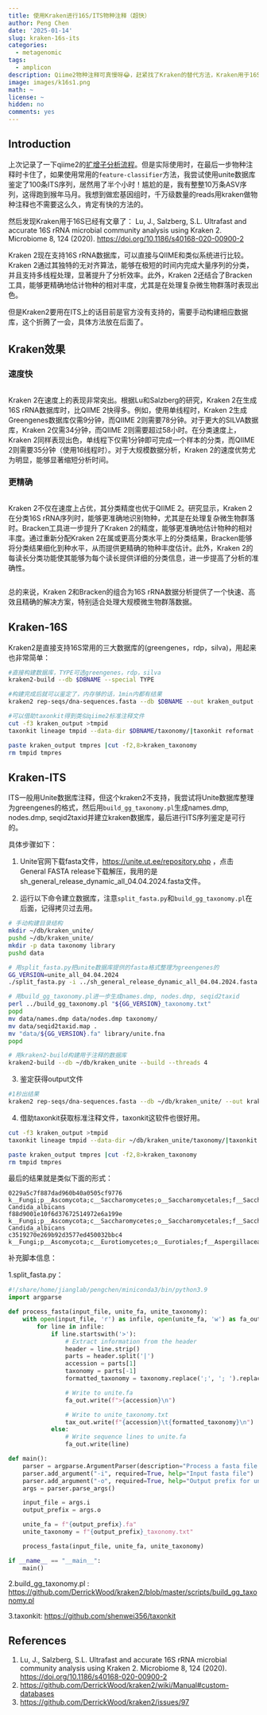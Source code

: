 ```yaml
---
title: 使用Kraken进行16S/ITS物种注释（超快）
author: Peng Chen
date: '2025-01-14'
slug: kraken-16s-its
categories:
  - metagenomic
tags:
  - amplicon
description: Qiime2物种注释可真慢呀😂，赶紧找了Kraken的替代方法，Kraken用于16S是现成的。但是ITS的Unite数据库问题自己折腾了一下解决了。
image: images/k16s1.png
math: ~
license: ~
hidden: no
comments: yes
---
```




## Introduction

上次记录了一下qiime2的[扩增子分析流程](../amplicon-workflow)。但是实际使用时，在最后一步物种注释时卡住了，如果使用常用的`feature-classifier`方法，我尝试使用unite数据库鉴定了100条ITS序列，居然用了半个小时！尴尬的是，我有整整10万条ASV序列，这得跑到猴年马月。我想到做宏基因组时，千万级数量的reads用kraken做物种注释也不需要这么久，肯定有快的方法的。

然后发现Kraken用于16S已经有文章了：
Lu, J., Salzberg, S.L. Ultrafast and accurate 16S rRNA microbial community analysis using Kraken 2. Microbiome 8, 124 (2020). <https://doi.org/10.1186/s40168-020-00900-2>

Kraken 2现在支持16S rRNA数据库，可以直接与QIIME和类似系统进行比较。Kraken 2通过其独特的无对齐算法，能够在极短的时间内完成大量序列的分类，并且支持多线程处理，显著提升了分析效率。此外，Kraken 2还结合了Bracken工具，能够更精确地估计物种的相对丰度，尤其是在处理复杂微生物群落时表现出色。

但是Kraken2要用在ITS上的话目前是官方没有支持的，需要手动构建相应数据库，这个折腾了一会，具体方法放在后面了。

## Kraken效果

### 速度快

<img src="images/k16s1.png" title=""/>

Kraken 2在速度上的表现非常突出。根据Lu和Salzberg的研究，Kraken 2在生成16S rRNA数据库时，比QIIME 2快得多。例如，使用单线程时，Kraken 2生成Greengenes数据库仅需9分钟，而QIIME 2则需要78分钟。对于更大的SILVA数据库，Kraken 2仅需34分钟，而QIIME 2则需要超过58小时。在分类速度上，Kraken 2同样表现出色，单线程下仅需1分钟即可完成一个样本的分类，而QIIME 2则需要35分钟（使用16线程时）。对于大规模数据分析，Kraken 2的速度优势尤为明显，能够显著缩短分析时间。

### 更精确

<img src="images/k16s2.png" title=""/>

Kraken 2不仅在速度上占优，其分类精度也优于QIIME 2。研究显示，Kraken 2在分类16S rRNA序列时，能够更准确地识别物种，尤其是在处理复杂微生物群落时。Bracken工具进一步提升了Kraken 2的精度，能够更准确地估计物种的相对丰度。通过重新分配Kraken 2在属或更高分类水平上的分类结果，Bracken能够将分类结果细化到种水平，从而提供更精确的物种丰度估计。此外，Kraken 2的每读长分类功能使其能够为每个读长提供详细的分类信息，进一步提高了分析的准确性。

<img src="images/k16s3.png" title=""/>

总的来说，Kraken 2和Bracken的组合为16S rRNA数据分析提供了一个快速、高效且精确的解决方案，特别适合处理大规模微生物群落数据。

## Kraken-16S

Kraken2是直接支持16S常用的三大数据库的(greengenes，rdp，silva)，用起来也非常简单：


```bash
#直接构建数据库，TYPE可选greengenes，rdp，silva
kraken2-build --db $DBNAME --special TYPE

#构建完成后就可以鉴定了，内存够的话，1min内都有结果
kraken2 rep-seqs/dna-sequences.fasta --db $DBNAME --out kraken_output --threads 4 --report kraken_report.txt -c 0.05

#可以借助taxonkit得到类似qiime2标准注释文件
cut -f3 kraken_output >tmpid
taxonkit lineage tmpid --data-dir $DBNAME/taxonomy/|taxonkit reformat --data-dir $DBNAME/taxonomy/ -P >tmpres

paste kraken_output tmpres |cut -f2,8>kraken_taxonomy
rm tmpid tmpres
```

## Kraken-ITS

ITS一般用Unite数据库注释，但这个kraken2不支持，我尝试将Unite数据库整理为greengenes的格式，然后用`build_gg_taxonomy.pl`生成names.dmp, nodes.dmp, seqid2taxid并建立kraken数据库，最后进行ITS序列鉴定是可行的。

具体步骤如下：
1. Unite官网下载fasta文件，<https://unite.ut.ee/repository.php> ，点击General FASTA release下载解压，我用的是sh_general_release_dynamic_all_04.04.2024.fasta文件。

2. 运行以下命令建立数据库，注意`split_fasta.py`和`build_gg_taxonomy.pl`在后面，记得拷贝过去用。


```bash
# 手动构建目录结构
mkdir ~/db/kraken_unite/
pushd ~/db/kraken_unite/
mkdir -p data taxonomy library
pushd data

# 用split_fasta.py把unite数据库提供的fasta格式整理为greengenes的
GG_VERSION=unite_all_04.04.2024
./split_fasta.py -i ../sh_general_release_dynamic_all_04.04.2024.fasta -o ${GG_VERSION}

# 用build_gg_taxonomy.pl进一步生成names.dmp, nodes.dmp, seqid2taxid
perl ../build_gg_taxonomy.pl "${GG_VERSION}_taxonomy.txt"
popd
mv data/names.dmp data/nodes.dmp taxonomy/
mv data/seqid2taxid.map .
mv "data/${GG_VERSION}.fa" library/unite.fna
popd

# 用kraken2-build构建用于注释的数据库
kraken2-build --db ~/db/kraken_unite --build --threads 4
```

3. 鉴定获得output文件


```bash
#1秒出结果
kraken2 rep-seqs/dna-sequences.fasta --db ~/db/kraken_unite/ --out kraken_output --threads 4 --report kraken_report.txt -c 0.05
```

4. 借助taxonkit获取标准注释文件，taxonkit这软件也很好用。

```bash
cut -f3 kraken_output >tmpid
taxonkit lineage tmpid --data-dir ~/db/kraken_unite/taxonomy/|taxonkit reformat  --data-dir ~/db/kraken_unite/taxonomy/ -P >tmpres

paste kraken_output tmpres |cut -f2,8>kraken_taxonomy
rm tmpid tmpres
```

最后的结果就是类似下面的形式：

```
0229a5c7f887dad960b40a0505cf9776	k__Fungi;p__Ascomycota;c__Saccharomycetes;o__Saccharomycetales;f__Saccharomycetales_fam_Incertae_sedis;g__Candida;s__Candida Candida_albicans
f88d9001e10f6d37672514972e6a199e	k__Fungi;p__Ascomycota;c__Saccharomycetes;o__Saccharomycetales;f__Saccharomycetales_fam_Incertae_sedis;g__Candida;s__Candida Candida_albicans
c3519270e269b92d3577ed450032bbc4	k__Fungi;p__Ascomycota;c__Eurotiomycetes;o__Eurotiales;f__Aspergillaceae;g__Penicillium;s__
```

补充脚本信息：

1.split_fasta.py：

```python
#!/share/home/jianglab/pengchen/miniconda3/bin/python3.9
import argparse

def process_fasta(input_file, unite_fa, unite_taxonomy):
    with open(input_file, 'r') as infile, open(unite_fa, 'w') as fa_out, open(unite_taxonomy, 'w') as tax_out:
        for line in infile:
            if line.startswith('>'):
                # Extract information from the header
                header = line.strip()
                parts = header.split('|')
                accession = parts[1]
                taxonomy = parts[-1]
                formatted_taxonomy = taxonomy.replace(';', '; ').replace(' ', '').replace(';', '; ')

                # Write to unite.fa
                fa_out.write(f">{accession}\n")

                # Write to unite_taxonomy.txt
                tax_out.write(f"{accession}\t{formatted_taxonomy}\n")
            else:
                # Write sequence lines to unite.fa
                fa_out.write(line)

def main():
    parser = argparse.ArgumentParser(description="Process a fasta file to generate unite.fa and unite_taxonomy.txt.")
    parser.add_argument("-i", required=True, help="Input fasta file")
    parser.add_argument("-o", required=True, help="Output prefix for unite.fa and unite_taxonomy.txt")
    args = parser.parse_args()

    input_file = args.i
    output_prefix = args.o

    unite_fa = f"{output_prefix}.fa"
    unite_taxonomy = f"{output_prefix}_taxonomy.txt"

    process_fasta(input_file, unite_fa, unite_taxonomy)

if __name__ == "__main__":
    main()
```

2.build_gg_taxonomy.pl : <https://github.com/DerrickWood/kraken2/blob/master/scripts/build_gg_taxonomy.pl>

3.taxonkit: https://github.com/shenwei356/taxonkit

## References
1. Lu, J., Salzberg, S.L. Ultrafast and accurate 16S rRNA microbial community analysis using Kraken 2. Microbiome 8, 124 (2020). https://doi.org/10.1186/s40168-020-00900-2
2. https://github.com/DerrickWood/kraken2/wiki/Manual#custom-databases
3. https://github.com/DerrickWood/kraken2/issues/97
